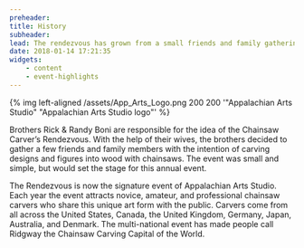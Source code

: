 ```yaml
---
preheader: 
title: History
subheader: 
lead: The rendezvous has grown from a small friends and family gathering to become an event that has gained worldwide acclaim
date: 2018-01-14 17:21:35
widgets:
    - content
    - event-highlights
---
```


{% img left-aligned /assets/App_Arts_Logo.png 200 200 '"Appalachian Arts Studio" "Appalachian Arts Studio logo"' %}

Brothers Rick & Randy Boni are responsible for the idea of the Chainsaw Carver’s Rendezvous. With the help of their wives, the brothers decided to gather a few friends and family members with the intention of carving designs and figures into wood with chainsaws. The event was small and simple, but would set the stage for this annual event.

The Rendezvous is now the signature event of Appalachian Arts Studio. Each year the event attracts novice, amateur, and professional chainsaw carvers who share this unique art form with the public. Carvers come from all across the United States, Canada, the United Kingdom, Germany, Japan, Australia, and Denmark. The multi-national event has made people call Ridgway the Chainsaw Carving Capital of the World.

 <!-- ## Annual Featured Carvers

 ### 2018 - Joe Rego

{% raw %}

<a class="uk-button uk-button-default" href="#bio-2018" uk-toggle>Read Joe's Story</a>

<div id="bio-2018" class="uk-modal-full" uk-modal>
    <div class="uk-modal-dialog">
        <div class="uk-grid-collapse uk-child-width-1-2@s uk-flex-middle" uk-grid>
            <div class="uk-background-cover" style="background-image: url('/assets/history/2018-rego-joe.jpg');" uk-height-viewport></div>
            <div class="uk-modal-body uk-padding-large">
                <div class="uk-modal-header uk-padding-remove-left">
                    <h2 class="uk-modal-title">Joe Rego</h2>
                </div>
                <div class="uk-padding uk-overflow-auto uk-height-large">
                    <blockquote>
                        <p>“Chainsaw carving is the revved-up, sawdust-spitting segment of the art world, a place where the scent of pine and motor oil are as vital as the sculptor's hands and eyes in creating gorgeous works of art.”</p>
                        <footer>
                        <cite>Rob Simbeck</cite>
                        </footer>
                    </blockquote>
                    <p>That being said one particular artist come to mind. His art speaks for him and his fans adore him.</p>
                    <p>People would stand in line at the Rendezvous to purchase one of Joe Rego’s creations.  Although health reasons have kept Joe from participating in this year’s Rendezvous, it won’t stop us from celebrating his contributions, not just to Chainsaw Carving but to the entire Art World.</p>
                    <p>Joe claims it all started when a friend showed up to his house and handed him a chainsaw. He made a totem pole… and then sold it! That was 19 years ago.</p>
                    <p>However, Joe says his biggest inspiration is GOD. He believes he was given a gift to create and if there is one thing he is certain of, it is that he is supposed to make things.</p>
                    <p>He can't remember a time when he didn't make something. “As a child I made countless go carts and rafts and guns and wooden boats. I remember being about 10 years old and decided to make toys for poor kids. The toys I made came out awful and I cried. I still remember that.”</p>
                    <p>Today, he’s much more turned on by creativity than talent.  Some fellow carvers who have inspired him are Angie Polglaze from Australia, Bruce “Thor” Thorsteinson from Washington State and Barre Pinske from Vermont.</p>
                    <p>As he looks around, he sees all of these great artists, but, he doesn’t consider himself “great.”  He’s always surprised at any of the attention that he’s gotten over the years. </p>
                    <p>“I think if anything it’s that I create from within. I sometimes look back at pictures of the body of my work and I can say that it represents the playful spirit that I have. I think that may show and maybe that’s why people enjoy my stuff.”</p>
                    <p>Such a kind and humble man. We applaud your work as we proudly wear this t-shirt at the 2018 Chainsaw Carvers Rendezvous.</p>
                </div>
                <div class="uk-modal-footer uk-text-right">
                    <button class="uk-button uk-button-default uk-modal-close" type="button">Close</button>
                </div>
            </div>
        </div>
    </div>
</div>

{% endraw %} -->